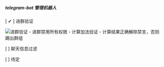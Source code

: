 ##### telegram-bot 管理机器人


[ ✔ ] 进群验证
    
![进群验证](https://cdn.jsdelivr.net/gh/69bin/image@main/69bin/images/%E5%BE%AE%E4%BF%A1%E6%88%AA%E5%9B%BE_20230530172850.png)
    - 进群禁用所有权限
    - 计算加法验证 
    - 计算结果正确解除禁言，否则踢出群组
    
[ ] 聊天信息过滤

[ ] 待定